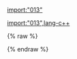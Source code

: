 [import:"013"](main.py)

[import:"013",lang-c++](main.cpp)

{% raw %}
<div id="disqus_thread"/>
{% endraw %}